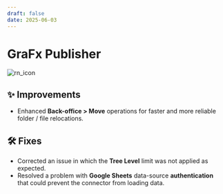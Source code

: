 ```yaml
---
draft: false
date: 2025-06-03
---
```


# GraFx Publisher

![rn_icon](/assets/icon-GraFx-Publisher.svg)

## ✨ Improvements
- Enhanced **Back-office > Move** operations for faster and more reliable folder / file relocations.

## 🛠 Fixes
- Corrected an issue in which the **Tree Level** limit was not applied as expected.  
- Resolved a problem with **Google Sheets** data-source **authentication** that could prevent the connector from loading data.